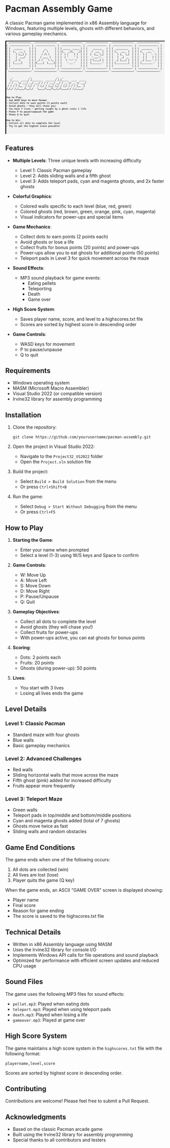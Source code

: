 # Pacman Assembly Game

A classic Pacman game implemented in x86 Assembly language for Windows, featuring multiple levels, ghosts with different behaviors, and various gameplay mechanics.

![Pacman Game](preview.png)

## Features

- **Multiple Levels**: Three unique levels with increasing difficulty
  - Level 1: Classic Pacman gameplay
  - Level 2: Adds sliding walls and a fifth ghost
  - Level 3: Adds teleport pads, cyan and magenta ghosts, and 2x faster ghosts

- **Colorful Graphics**:
  - Colored walls specific to each level (blue, red, green)
  - Colored ghosts (red, brown, green, orange, pink, cyan, magenta)
  - Visual indicators for power-ups and special items

- **Game Mechanics**:
  - Collect dots to earn points (2 points each)
  - Avoid ghosts or lose a life
  - Collect fruits for bonus points (20 points) and power-ups
  - Power-ups allow you to eat ghosts for additional points (50 points)
  - Teleport pads in Level 3 for quick movement across the maze

- **Sound Effects**:
  - MP3 sound playback for game events:
    - Eating pellets
    - Teleporting
    - Death
    - Game over

- **High Score System**:
  - Saves player name, score, and level to a highscores.txt file
  - Scores are sorted by highest score in descending order

- **Game Controls**:
  - WASD keys for movement
  - P to pause/unpause
  - Q to quit

## Requirements

- Windows operating system
- MASM (Microsoft Macro Assembler)
- Visual Studio 2022 (or compatible version)
- Irvine32 library for assembly programming

## Installation

1. Clone the repository:
   ```
   git clone https://github.com/yourusername/pacman-assembly.git
   ```

2. Open the project in Visual Studio 2022:
   - Navigate to the `Project32_VS2022` folder
   - Open the `Project.sln` solution file

3. Build the project:
   - Select `Build > Build Solution` from the menu
   - Or press `Ctrl+Shift+B`

4. Run the game:
   - Select `Debug > Start Without Debugging` from the menu
   - Or press `Ctrl+F5`

## How to Play

1. **Starting the Game**:
   - Enter your name when prompted
   - Select a level (1-3) using W/S keys and Space to confirm

2. **Game Controls**:
   - W: Move Up
   - A: Move Left
   - S: Move Down
   - D: Move Right
   - P: Pause/Unpause
   - Q: Quit

3. **Gameplay Objectives**:
   - Collect all dots to complete the level
   - Avoid ghosts (they will chase you!)
   - Collect fruits for power-ups
   - With power-ups active, you can eat ghosts for bonus points

4. **Scoring**:
   - Dots: 2 points each
   - Fruits: 20 points
   - Ghosts (during power-up): 50 points

5. **Lives**:
   - You start with 3 lives
   - Losing all lives ends the game

## Level Details

### Level 1: Classic Pacman
- Standard maze with four ghosts
- Blue walls
- Basic gameplay mechanics

### Level 2: Advanced Challenges
- Red walls
- Sliding horizontal walls that move across the maze
- Fifth ghost (pink) added for increased difficulty
- Fruits appear more frequently

### Level 3: Teleport Maze
- Green walls
- Teleport pads in top/middle and bottom/middle positions
- Cyan and magenta ghosts added (total of 7 ghosts)
- Ghosts move twice as fast
- Sliding walls and random obstacles

## Game End Conditions

The game ends when one of the following occurs:
1. All dots are collected (win)
2. All lives are lost (lose)
3. Player quits the game (Q key)

When the game ends, an ASCII "GAME OVER" screen is displayed showing:
- Player name
- Final score
- Reason for game ending
- The score is saved to the highscores.txt file

## Technical Details

- Written in x86 Assembly language using MASM
- Uses the Irvine32 library for console I/O
- Implements Windows API calls for file operations and sound playback
- Optimized for performance with efficient screen updates and reduced CPU usage

## Sound Files

The game uses the following MP3 files for sound effects:
- `pellet.mp3`: Played when eating dots
- `teleport.mp3`: Played when using teleport pads
- `death.mp3`: Played when losing a life
- `gameover.mp3`: Played at game over

## High Score System

The game maintains a high score system in the `highscores.txt` file with the following format:
```
playername,level,score
```

Scores are sorted by highest score in descending order.

## Contributing

Contributions are welcome! Please feel free to submit a Pull Request.


## Acknowledgments

- Based on the classic Pacman arcade game
- Built using the Irvine32 library for assembly programming
- Special thanks to all contributors and testers
